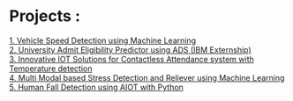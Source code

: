 # Projects :
[ 1. Vehicle Speed Detection using Machine Learning ](https://github.com/Jeyaprathap2001/Projects/tree/6e2e7a589600b7e129607bd3ba1971ea3d230fa0/PROJECTS/1.%20Vehicle%20Speed%20Detection%20using%20Machine%20Learning)<br>
[ 2. University Admit Eligibility Predictor using ADS (IBM Externship) ](https://github.com/Jeyaprathap2001/Projects/tree/6e2e7a589600b7e129607bd3ba1971ea3d230fa0/PROJECTS/2.%20University%20Admit%20Eligibility%20Predictor%20using%20ADS%20(IBM%20Externship))<br>
[ 3. Innovative IOT Solutions for Contactless Attendance system with Temperature detection ](https://github.com/Jeyaprathap2001/Projects/tree/6e2e7a589600b7e129607bd3ba1971ea3d230fa0/PROJECTS/3.%20Innovative%20IOT%20Solutions%20for%20Contactless%20Attendance%20system%20with%20Temperature%20detection)<br>
[ 4. Multi Modal based Stress Detection and Reliever using Machine Learning ](https://github.com/Jeyaprathap2001/Projects/tree/6e2e7a589600b7e129607bd3ba1971ea3d230fa0/PROJECTS/4.%20Multi%20Modal%20based%20Stress%20Detection%20and%20Reliever%20using%20Machine%20Learning)<br>
[ 5. Human Fall Detection using AIOT with Python ](https://github.com/Jeyaprathap2001/Projects/tree/6e2e7a589600b7e129607bd3ba1971ea3d230fa0/PROJECTS/5.%20Human%20Fall%20Detection%20using%20AIOT%20with%20Python)<br>
